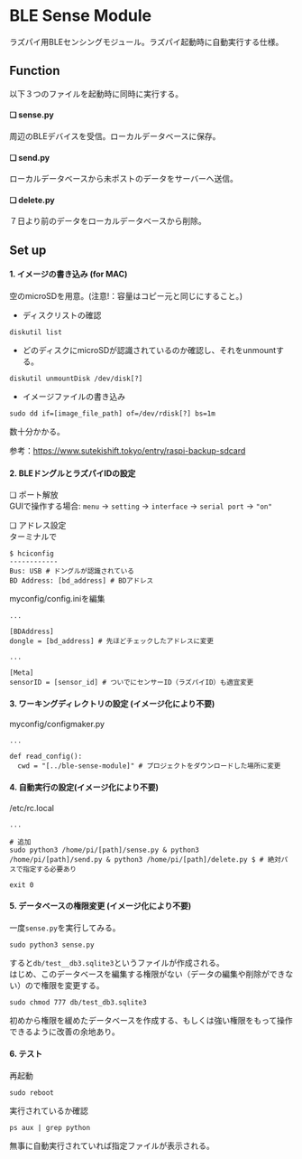 # BLE Sense Module
ラズパイ用BLEセンシングモジュール。ラズパイ起動時に自動実行する仕様。


## Function
以下３つのファイルを起動時に同時に実行する。

#### ❏ sense.py
周辺のBLEデバイスを受信。ローカルデータベースに保存。

#### ❏ send.py
ローカルデータベースから未ポストのデータをサーバーへ送信。

#### ❏ delete.py
７日より前のデータをローカルデータベースから削除。


## Set up
#### 1. イメージの書き込み (for MAC)
空のmicroSDを用意。(注意!：容量はコピー元と同じにすること。)<br>
- ディスクリストの確認
```
diskutil list
```

- どのディスクにmicroSDが認識されているのか確認し、それをunmountする。
```
diskutil unmountDisk /dev/disk[?]
```

- イメージファイルの書き込み
```
sudo dd if=[image_file_path] of=/dev/rdisk[?] bs=1m
```
数十分かかる。<br>

参考：https://www.sutekishift.tokyo/entry/raspi-backup-sdcard

#### 2. BLEドングルとラズパイIDの設定
❏ ポート解放<br>
GUIで操作する場合: `menu` -> `setting` -> `interface` -> `serial port` -> `"on"`

❏ アドレス設定<br>
ターミナルで
```
$ hciconfig
------------
Bus: USB # ドングルが認識されている
BD Address: [bd_address] # BDアドレス
```

myconfig/config.iniを編集
```
...

[BDAddress]
dongle = [bd_address] # 先ほどチェックしたアドレスに変更

...

[Meta]
sensorID = [sensor_id] # ついでにセンサーID（ラズパイID）も適宜変更
```

#### 3. ワーキングディレクトリの設定 (イメージ化により不要)
myconfig/configmaker.py
```
...

def read_config():
  cwd = "[../ble-sense-module]" # プロジェクトをダウンロードした場所に変更
```

#### 4. 自動実行の設定(イメージ化により不要)
/etc/rc.local
```
...

# 追加
sudo python3 /home/pi/[path]/sense.py & python3 /home/pi/[path]/send.py & python3 /home/pi/[path]/delete.py $ # 絶対パスで指定する必要あり

exit 0
```

#### 5. データベースの権限変更 (イメージ化により不要)
一度`sense.py`を実行してみる。
```
sudo python3 sense.py
```

すると`db/test__db3.sqlite3`というファイルが作成される。<br>
はじめ、このデータベースを編集する権限がない（データの編集や削除ができない）ので権限を変更する。
```
sudo chmod 777 db/test_db3.sqlite3
```

初めから権限を緩めたデータベースを作成する、もしくは強い権限をもって操作できるように改善の余地あり。

#### 6. テスト
再起動
```
sudo reboot
```

実行されているか確認
```
ps aux | grep python
```

無事に自動実行されていれば指定ファイルが表示される。
